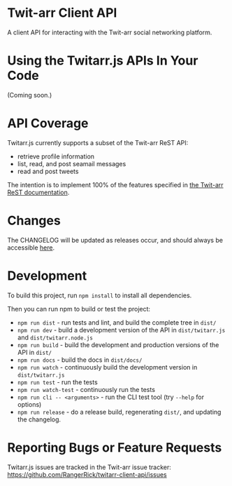 # Twit-arr Client API

A client API for interacting with the Twit-arr social networking platform.

# Using the Twitarr.js APIs In Your Code

(Coming soon.)

<!--
# Using the Twitarr.js Command Line

1. install [Node.js](https://nodejs.org/en/download/)
2. run `sudo npm install -g twitarr`
3. run `twitarr --help` for a list of possible commands
-->

# API Coverage

Twitarr.js currently supports a subset of the Twit-arr ReST API:

* retrieve profile information
* list, read, and post seamail messages
* read and post tweets

The intention is to implement 100% of the features specified in [the Twit-arr ReST documentation](https://github.com/seamonkeysocial/twitarr/blob/master/rest_documentation.md).

# Changes

The CHANGELOG will be updated as releases occur, and should always be accessible [here](https://github.com/RangerRick/twitarr-client-api/blob/master/CHANGELOG.md).

# Development

To build this project, run `npm install` to install all dependencies.

Then you can run npm to build or test the project:

* `npm run dist` - run tests and lint, and build the complete tree in `dist/`
* `npm run dev` - build a development version of the API in `dist/twitarr.js` and `dist/twitarr.node.js`
* `npm run build` - build the development and production versions of the API in `dist/`
* `npm run docs` - build the docs in `dist/docs/`
* `npm run watch` - continuously build the development version in `dist/twitarr.js`
* `npm run test` - run the tests
* `npm run watch-test` - continuously run the tests
* `npm run cli -- <arguments>` - run the CLI test tool (try `--help` for options)
* `npm run release` - do a release build, regenerating `dist/`, and updating the changelog.

# Reporting Bugs or Feature Requests

Twitarr.js issues are tracked in the Twit-arr issue tracker: https://github.com/RangerRick/twitarr-client-api/issues

